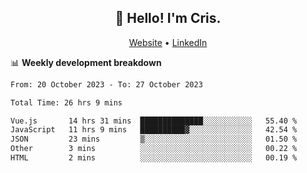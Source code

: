 
<h2 align="center">👋 Hello! I'm Cris.</h2>
<p align="center">
  <a href="https://www.criscunas.dev">Website</a> •
  <a href="https://www.linkedin.com/in/cristophercunas/">LinkedIn</a> 
</p>


📊 **Weekly development breakdown**
<!--START_SECTION:waka-->

```txt
From: 20 October 2023 - To: 27 October 2023

Total Time: 26 hrs 9 mins

Vue.js       14 hrs 31 mins  ██████████████░░░░░░░░░░░   55.40 %
JavaScript   11 hrs 9 mins   ██████████▓░░░░░░░░░░░░░░   42.54 %
JSON         23 mins         ▒░░░░░░░░░░░░░░░░░░░░░░░░   01.50 %
Other        3 mins          ░░░░░░░░░░░░░░░░░░░░░░░░░   00.22 %
HTML         2 mins          ░░░░░░░░░░░░░░░░░░░░░░░░░   00.19 %
```

<!--END_SECTION:waka-->

